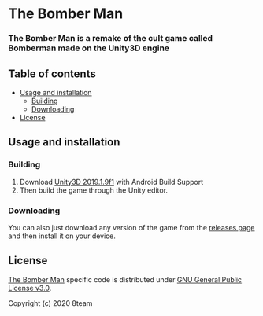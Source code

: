 # The Bomber Man
### The Bomber Man is a remake of the cult game called Bomberman made on the Unity3D engine

## Table of contents
- [Usage and installation](#usage-and-installation)
  + [Building](#building)
  + [Downloading](#downloading)
- [License](#license)

## Usage and installation
### Building
1. Download [Unity3D 2019.1.9f1](https://unity3d.com/ru/unity/whats-new/2019.1.9) with Android Build Support
2. Then build the game through the Unity editor.

### Downloading
You can also just download any version of the game from the [releases page](https://github.com/8teamCollab/the-bomber-man/releases) and then install it on your device.

## License
[The Bomber Man](https://github.com/8teamCollab/the-bomber-man) specific code is distributed under [GNU General Public License v3.0](https://github.com/8teamCollab/the-bomber-man/blob/master/LICENSE).

Copyright (c) 2020 8team
